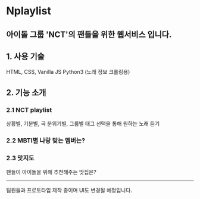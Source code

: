 # Nplaylist

## 아이돌 그룹 'NCT'의 팬들을 위한 웹서비스 입니다.

## 1. 사용 기술
HTML, CSS, Vanilla JS
Python3 (노래 정보 크롤링용)


## 2. 기능 소개
### 2.1 NCT playlist
상황별, 기분별, 곡 분위기별, 그룹별 태그 선택을 통해 원하는 노래 듣기

### 2.2 MBTI별 나랑 맞는 멤버는?

### 2.3 맛지도
팬들이 아이돌을 위해 추천해주는 맛집은?

---
팀원들과 프로토타입 제작 중이며 UI도 변경될 예정입니다.

